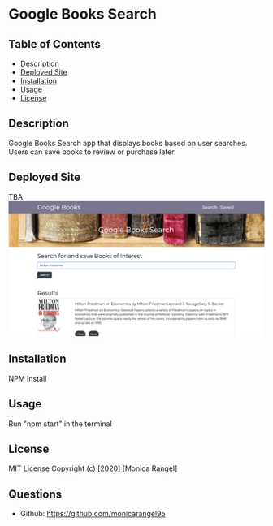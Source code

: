 # Google Books Search

## Table of Contents
  - [Description](#description)
  - [Deployed Site](##DeployedSite)
  - [Installation](#installation)
  - [Usage](#usage)
  - [License](#license)

## Description
Google Books Search app that displays books based on user searches. Users can save books to review or purchase later. 

## Deployed Site
TBA
![Home](client/src/assets/app.png)

## Installation 
NPM Install 

## Usage
Run "npm start" in the terminal

## License
MIT License
Copyright (c) [2020] [Monica Rangel]
## Questions
- Github: https://github.com/monicarangel95


